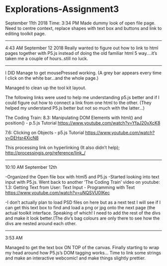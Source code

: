 # Explorations-Assignment3

September 11th 2018 
Time: 3:34 PM
Made dummy look of open file page. Need to centre context, replace shapes with text
box and buttons and link to editing toolkit page.  
_________________________________________________________________
4:43 AM September 12 2018
Really wanted to figure out how to link to html pages together with P5.js instead of doing the old familiar html 5 way….it’s taken me a couple of hours..still no luck. 

_____________________________________________________________________________
I DID Manage to get mousePressed working. (A grey bar appears every time I click on the white bar…and the whole page.) 

Managed to clean up the tool kit layout.

The following links were used to help me understanding p5.js better and if I could figure out how to connect a link from one html to the other. (They helped my understand P5.js better but not so much with the latter…)
  
The Coding Train:
8.3: Manipulating DOM Elements with html() and position() - p.5.js Tutorial 
https://www.youtube.com/watch?v=YfaJ20vXcK8 

7.6: Clicking on Objects - p5.js Tutorial
https://www.youtube.com/watch?v=DEHsr4XicN8

This processing link on hyperlinking (It also didn’t help);
http://processingjs.org/reference/link_/ 
_________________________________________________

10:10 AM September 12th

-Organized the Open file box with html5 and P5.js
-Started looking into text input with P5.js. Went back to another ‘The Coding Train’ video on youtube:
1.3: Getting Text from User: Text Input - Programming with Text
https://www.youtube.com/watch?v=uNQSVU0IKec

-I don’t actually plan to load PSD files on here but as a next test I will see if I can get this text box to find and load a png or jpg onto the next page (the actual toolkit interface.
Speaking of which! I need to add the rest of the divs and make it look better.(The div’s bag colours are only there to see how the divs are nested around each other.

___________________________________________________

3:53 AM

Managed to get the text box ON TOP of the canvas. Finally starting to wrap my head around how P5.js’s DOM tagging works…
Time to link some strings and make an interactive webcomic! and make things slightly prettier.
